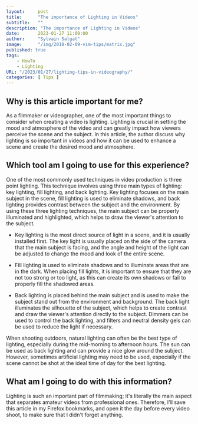```yaml
---
layout:     post
title:      "The importance of Lighting in Videos"
subtitle:   ""
description: "The importance of Lighting in Videos"
date:       2023-01-27 11:00:00
author:     "Sylvain Salgat"
image:      "/img/2018-02-09-vim-tips/matrix.jpg"
published: true
tags:
    - HowTo
    - Lighting
URL: "/2023/01/27/lighting-tips-in-videography/"
categories: [ Tips ]
---
```


## Why is this article important for me?
As a filmmaker or videographer, one of the most important things to consider when creating a video is lighting. Lighting is crucial in setting the mood and atmosphere of the video and can greatly impact how viewers perceive the scene and the subject. In this article, the author discuss why lighting is so important in videos and how it can be used to enhance a scene and create the desired mood and atmosphere.

## Which tool am I going to use for this experience?
One of the most commonly used techniques in video production is three point lighting. This technique involves using three main types of lighting: key lighting, fill lighting, and back lighting. Key lighting focuses on the main subject in the scene, fill lighting is used to eliminate shadows, and back lighting provides contrast between the subject and the environment. By using these three lighting techniques, the main subject can be properly illuminated and highlighted, which helps to draw the viewer's attention to the subject.

* Key lighting is the most direct source of light in a scene, and it is usually installed first. The key light is usually placed on the side of the camera that the main subject is facing, and the angle and height of the light can be adjusted to change the mood and look of the entire scene.

* Fill lighting is used to eliminate shadows and to illuminate areas that are in the dark. When placing fill lights, it is important to ensure that they are not too strong or too light, as this can create its own shadows or fail to properly fill the shadowed areas.

* Back lighting is placed behind the main subject and is used to make the subject stand out from the environment and background. The back light illuminates the silhouette of the subject, which helps to create contrast and draw the viewer's attention directly to the subject. Dimmers can be used to control the back lighting, and filters and neutral density gels can be used to reduce the light if necessary.

When shooting outdoors, natural lighting can often be the best type of lighting, especially during the mid-morning to afternoon hours. The sun can be used as back lighting and can provide a nice glow around the subject. However, sometimes artificial lighting may need to be used, especially if the scene cannot be shot at the ideal time of day for the best lighting.

## What am I going to do with this information?
Lighting is such an important part of filmmaking; it's literally the main aspect that separates amateur videos from professional ones. Therefore, I'll save this article in my Firefox bookmarks, and open it the day before every video shoot, to make sure that I didn't forget anything.
